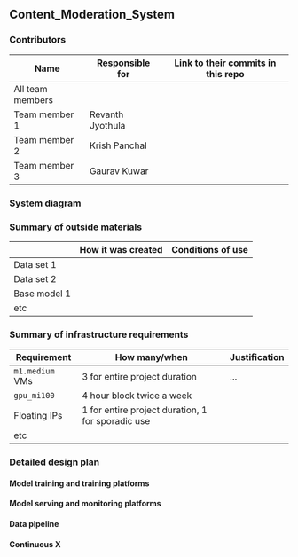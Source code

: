 ## Content_Moderation_System

<!-- 
Discuss: Value proposition: Your will propose a machine learning system that can be 
used in an existing business or service. (You should not propose a system in which 
a new business or service would be developed around the machine learning system.) 
Describe the value proposition for the machine learning system. What’s the (non-ML) 
status quo used in the business or service? What business metric are you going to be 
judged on? (Note that the “service” does not have to be for general users; you can 
propose a system for a science problem, for example.)
-->

### Contributors

<!-- Table of contributors and their roles. 
First row: define responsibilities that are shared by the team. 
Then, each row after that is: name of contributor, their role, and in the third column, 
you will link to their contributions. If your project involves multiple repos, you will 
link to their contributions in all repos here. -->

| Name                            | Responsible for  | Link to their commits in this repo |
|---------------------------------|----------------- |------------------------------------|
| All team members                |                  |                                    |
| Team member 1                   | Revanth Jyothula |                                    |
| Team member 2                   | Krish Panchal    |                                    |
| Team member 3                   | Gaurav Kuwar     |                                    |




### System diagram

<!-- Overall digram of system. Doesn't need polish, does need to show all the pieces. 
Must include: all the hardware, all the containers/software platforms, all the models, 
all the data. -->

### Summary of outside materials

<!-- In a table, a row for each dataset, foundation model. 
Name of data/model, conditions under which it was created (ideally with links/references), 
conditions under which it may be used. -->

|              | How it was created | Conditions of use |
|--------------|--------------------|-------------------|
| Data set 1   |                    |                   |
| Data set 2   |                    |                   |
| Base model 1 |                    |                   |
| etc          |                    |                   |


### Summary of infrastructure requirements

<!-- Itemize all your anticipated requirements: What (`m1.medium` VM, `gpu_mi100`), 
how much/when, justification. Include compute, floating IPs, persistent storage. 
The table below shows an example, it is not a recommendation. -->

| Requirement     | How many/when                                     | Justification |
|-----------------|---------------------------------------------------|---------------|
| `m1.medium` VMs | 3 for entire project duration                     | ...           |
| `gpu_mi100`     | 4 hour block twice a week                         |               |
| Floating IPs    | 1 for entire project duration, 1 for sporadic use |               |
| etc             |                                                   |               |

### Detailed design plan

<!-- In each section, you should describe (1) your strategy, (2) the relevant parts of the 
diagram, (3) justification for your strategy, (4) relate back to lecture material, 
(5) include specific numbers. -->

#### Model training and training platforms

<!-- Make sure to clarify how you will satisfy the Unit 4 and Unit 5 requirements, 
and which optional "difficulty" points you are attempting. -->

#### Model serving and monitoring platforms

<!-- Make sure to clarify how you will satisfy the Unit 6 and Unit 7 requirements, 
and which optional "difficulty" points you are attempting. -->

#### Data pipeline

<!-- Make sure to clarify how you will satisfy the Unit 8 requirements,  and which 
optional "difficulty" points you are attempting. -->

#### Continuous X

<!-- Make sure to clarify how you will satisfy the Unit 3 requirements,  and which 
optional "difficulty" points you are attempting. -->

